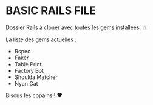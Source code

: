 # BASIC RAILS FILE

Dossier Rails à cloner avec toutes les gems installées. :boom:  

La liste des gems actuelles :
* Rspec
* Faker
* Table Print
* Factory Bot
* Shoulda Matcher
* Nyan Cat

Bisous les copains ! :heart: